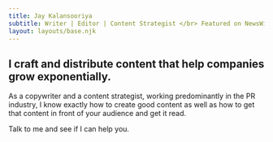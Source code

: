 ```yaml
---
title: Jay Kalansooriya 
subtitle: Writer | Editor | Content Strategist </br> Featured on NewsWire, Metro Gazette, Indie Hackers, Brandjaxed, etc.
layout: layouts/base.njk
---
```



## I craft and distribute content that help companies grow exponentially. 

As a copywriter and a content strategist, working predominantly in the PR industry, I know exactly how to create good content as well as how to get that content in front of your audience and get it read.

Talk to me and see if I can help you.

